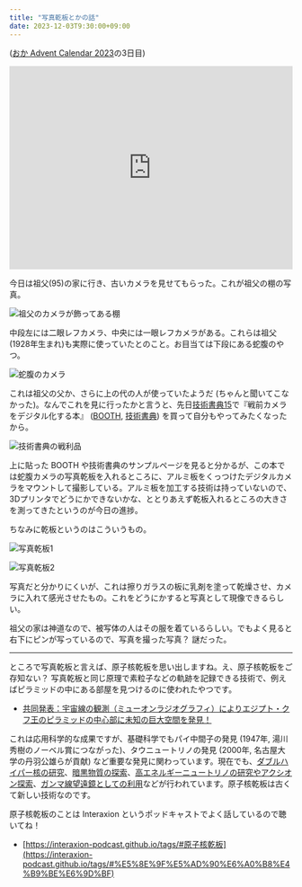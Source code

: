 ```yaml
---
title: "写真乾板とかの話"
date: 2023-12-03T9:30:00+09:00
---
```


([おか Advent Calendar 2023](https://adventar.org/calendars/9232)の3日目)

<div style="text-align: center;">
<iframe src="https://adventar.org/calendars/9232/embed" width="100%" height="362" frameborder="0" loading="lazy"></iframe>
</div>

今日は祖父(95)の家に行き、古いカメラを見せてもらった。これが祖父の棚の写真。

![祖父のカメラが飾ってある棚](/blog/images/1203/1000012276_33.jpg)

中段左には二眼レフカメラ、中央には一眼レフカメラがある。これらは祖父(1928年生まれ)も実際に使っていたとのこと。お目当ては下段にある蛇腹のやつ。

![蛇腹のカメラ](/blog/images/1203/1000012271_33.jpg)

これは祖父の父か、さらに上の代の人が使っていたようだ (ちゃんと聞いてこなかった)。なんでこれを見に行ったかと言うと、先日[技術書典15](https://techbookfest.org/event/tbf15)で『戦前カメラをデジタル化する本』 ([BOOTH](https://booth.pm/ja/items/5004151), [技術書典](https://techbookfest.org/product/uQtucmc4mF1UpA3X4j9auU)) を買って自分もやってみたくなったから。

![技術書典の戦利品](/blog/images/1203/1000011699_33.jpg)

上に貼った BOOTH や技術書典のサンプルページを見ると分かるが、この本では蛇腹カメラの写真乾板を入れるところに、アルミ板をくっつけたデジタルカメラをマウントして撮影している。アルミ板を加工する技術は持っていないので、3Dプリンタでどうにかできないかな、ととりあえず乾板入れるところの大きさを測ってきたというのが今日の進捗。

ちなみに乾板というのはこういうもの。

![写真乾板1](/blog/images/1203/1000012272_33.jpg)

![写真乾板2](/blog/images/1203/1000012274_33.jpg)

写真だと分かりにくいが、これは擦りガラスの板に乳剤を塗って乾燥させ、カメラに入れて感光させたもの。これをどうにかすると写真として現像できるらしい。

祖父の家は神道なので、被写体の人はその服を着ているらしい。でもよく見ると右下にピンが写っているので、写真を撮った写真？ 謎だった。

---

ところで写真乾板と言えば、原子核乾板を思い出しますね。え、原子核乾板をご存知ない？ 写真乾板と同じ原理で素粒子などの軌跡を記録できる技術で、例えばピラミッドの中にある部屋を見つけるのに使われたやつです。

- [共同発表：宇宙線の観測（ミューオンラジオグラフィ）によりエジプト・クフ王のピラミッドの中心部に未知の巨大空間を発見！](https://www.jst.go.jp/pr/announce/20171106/index.html)

これは応用科学的な成果ですが、基礎科学でもパイ中間子の発見 (1947年, 湯川秀樹のノーベル賞につながった)、タウニュートリノの発見 (2000年, 名古屋大学の丹羽公雄らが貢献) など重要な発見に関わっています。現在でも、[ダブルハイパー核の研究](https://www1.gifu-u.ac.jp/~physics/Nakazawa/hypernuclei/)、[暗黒物質の探索](https://flab.phys.nagoya-u.ac.jp/2011/experiment/dm/newsdmref/)、[高エネルギーニュートリノの研究やアクシオン探索](https://faser.kek.jp/faser.html)、[ガンマ線望遠鏡としての利用](https://neweb.h.kobe-u.ac.jp/labo/aoki/graine.html)などが行われています。原子核乾板は古くて新しい技術なのです。

原子核乾板のことは Interaxion というポッドキャストでよく話しているので聴いてね！

- [https://interaxion-podcast.github.io/tags/#原子核乾板](https://interaxion-podcast.github.io/tags/#%E5%8E%9F%E5%AD%90%E6%A0%B8%E4%B9%BE%E6%9D%BF)
